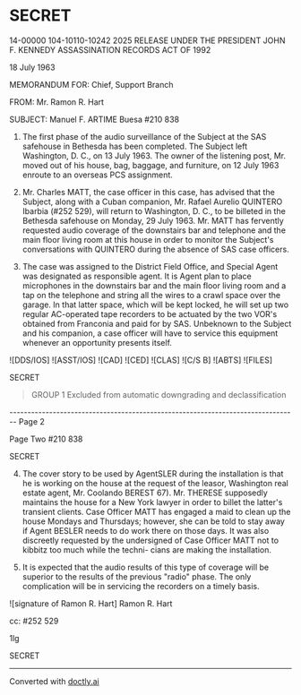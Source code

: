 # SECRET

14-00000
104-10110-10242
2025 RELEASE UNDER THE PRESIDENT JOHN F. KENNEDY ASSASSINATION RECORDS ACT OF 1992

18 July 1963

MEMORANDUM FOR: Chief, Support Branch

FROM: Mr. Ramon R. Hart

SUBJECT: Manuel F. ARTIME Buesa
#210 838

1.  The first phase of the audio surveillance of the Subject at the SAS safehouse in Bethesda has been completed. The Subject left Washington, D. C., on 13 July 1963. The owner of the listening post, Mr. moved out of his house, bag, baggage, and furniture, on 12 July 1963 enroute to an overseas PCS assignment.

2.  Mr. Charles MATT, the case officer in this case, has advised that the Subject, along with a Cuban companion, Mr. Rafael Aurelio QUINTERO Ibarbia (#252 529), will return to Washington, D. C., to be billeted in the Bethesda safehouse on Monday, 29 July 1963. Mr. MATT has fervently requested audio coverage of the downstairs bar and telephone and the main floor living room at this house in order to monitor the Subject's conversations with QUINTERO during the absence of SAS case officers.

3.  The case was assigned to the District Field Office, and Special Agent was designated as responsible agent. It is Agent plan to place microphones in the downstairs bar and the main floor living room and a tap on the telephone and string all the wires to a crawl space over the garage. In that latter space, which will be kept locked, he will set up two regular AC-operated tape recorders to be actuated by the two VOR's obtained from Franconia and paid for by SAS. Unbeknown to the Subject and his companion, a case officer will have to service this equipment whenever an opportunity presents itself.

![DDS/IOS]
![ASST/IOS]
![CAD]
![CED]
![CLAS]
![C/S B]
![ABTS]
![FILES]

SECRET

> GROUP 1
> Excluded from automatic
> downgrading and
> declassification


-------------------------------------------------------------------------------- Page 2

Page Two
#210 838

SECRET

4. The cover story to be used by AgentSLER during
   the installation is that he is working on the house at the
   request of the leasor, Washington real estate agent, Mr.
   Coolando BEREST 67). Mr. THERESE supposedly maintains
   the house for a New York lawyer in order to billet the latter's
   transient clients. Case Officer MATT has engaged a maid to
   clean up the house Mondays and Thursdays; however, she can be
   told to stay away if Agent BESLER needs to do work there on
   those days. It was also discreetly requested by the undersigned
   of Case Officer MATT not to kibbitz too much while the techni-
   cians are making the installation.

5. It is expected that the audio results of this type
   of coverage will be superior to the results of the previous
   "radio" phase. The only complication will be in servicing the
   recorders on a timely basis.

![signature of Ramon R. Hart]
Ramon R. Hart

cc: #252 529

1lg

SECRET


---
Converted with [doctly.ai](https://doctly.ai)